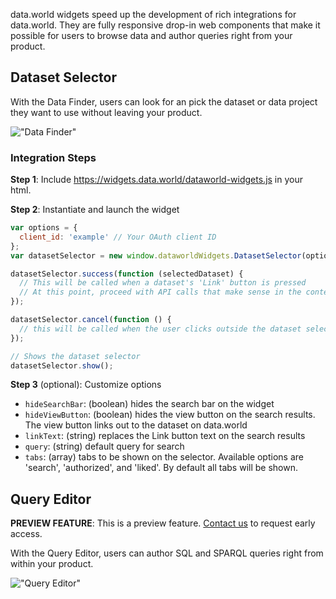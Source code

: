 data.world widgets speed up the development of rich integrations for data.world. They are fully
responsive drop-in web components that make it possible for users to browse data and author queries
right from your product.

## Dataset Selector

With the Data Finder, users can look for an pick the dataset or data project they want to use
without leaving your product.

!["Data Finder"](https://cdn.filepicker.io/api/file/n9bRCCrZTHa4I6jQ3H5y "Data Finder")

### Integration Steps

**Step 1**: Include https://widgets.data.world/dataworld-widgets.js in your html.

**Step 2**: Instantiate and launch the widget

```javascript
var options = {
  client_id: 'example' // Your OAuth client ID
};
var datasetSelector = new window.dataworldWidgets.DatasetSelector(options);

datasetSelector.success(function (selectedDataset) {
  // This will be called when a dataset's 'Link' button is pressed
  // At this point, proceed with API calls that make sense in the context of your app
});

datasetSelector.cancel(function () {
  // this will be called when the user clicks outside the dataset selector to close it
});

// Shows the dataset selector
datasetSelector.show();
```

**Step 3** (optional): Customize options

- `hideSearchBar`: (boolean) hides the search bar on the widget
- `hideViewButton`: (boolean) hides the view button on the search results. The view button links out to the dataset on data.world
- `linkText`: (string) replaces the Link button text on the search results
- `query`: (string) default query for search
- `tabs`: (array) tabs to be shown on the selector. Available options are 'search', 'authorized', and 'liked'. By default all tabs will be shown.

## Query Editor

**PREVIEW FEATURE**: This is a preview feature. [Contact us](https://help.data.world/hc/en-us/requests/new) to request early access.

With the Query Editor, users can author SQL and SPARQL queries right from within your product.

!["Query Editor"](https://cdn.filepicker.io/api/file/NnnGU4xAQkSNk7QpMspH "Query Editor")
